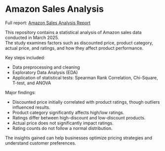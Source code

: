 # Amazon Sales Analysis

Full report: [Amazon Sales Analysis Report](https://drive.google.com/file/d/1VnalAojuIEQ5KMT273XWtcnNz7kuc768/view?usp=sharing)

This repository contains a statistical analysis of Amazon sales data conducted in March 2025.  
The study examines factors such as discounted price, product category, actual price, and ratings, and how they affect product performance.

Key steps included:
- Data preprocessing and cleaning
- Exploratory Data Analysis (EDA)
- Application of statistical tests: Spearman Rank Correlation, Chi-Square, T-test, and ANOVA

Major findings:
- Discounted price initially correlated with product ratings, though outliers influenced results.
- Product category significantly affects high/low ratings.
- Ratings differ between high-discount and low-discount products.
- Actual price does not significantly impact ratings.
- Rating counts do not follow a normal distribution.

The insights gained can help businesses optimize pricing strategies and understand customer preferences.
